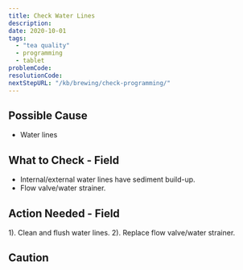 ```yaml
---
title: Check Water Lines
description:
date: 2020-10-01
tags:
  - "tea quality"
  - programming
  - tablet
problemCode: 
resolutionCode: 
nextStepURL: "/kb/brewing/check-programming/"
---
```

## Possible Cause

- Water lines

## What to Check - Field

- Internal/external water lines have sediment build-up.
- Flow valve/water strainer.

## Action Needed - Field

1). Clean and flush water lines.
2). Replace flow valve/water strainer.

## Caution
